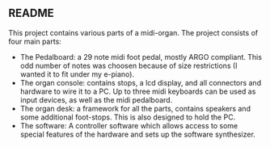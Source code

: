 README
------

This project contains various parts of a midi-organ. The project consists of four
main parts:

- The Pedalboard: a 29 note midi foot pedal, mostly ARGO compliant. This odd number of notes
  was choosen because of size restrictions (I wanted it to fit under my e-piano).
- The organ console: contains stops, a lcd display, and all connectors and hardware to wire it to a PC.
  Up to three midi keyboards can be used as input devices, as well as the midi pedalboard.
- The organ desk: a framework for all the parts, contains speakers and some additional foot-stops.
  This is also designed to hold the PC. 
- The software: A controller software which allows access to some special features of the hardware
  and sets up the software synthesizer.

